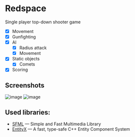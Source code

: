 # Redspace
Single player top-down shooter game

- [x] Movement
- [x] Gunfighting
- [x] AI
  - [x] Radius attack
  - [x] Movement
- [x] Static objects
  - [x] Comets
- [x] Scoring

## Screenshots
![image](https://user-images.githubusercontent.com/55300023/235250542-f375f8b7-c309-4f48-93f1-619e70524f16.png)
![image](https://user-images.githubusercontent.com/55300023/235249834-3ea88afc-099f-46a0-a352-16d5822ebe3a.png)

## Used libraries:
- [SFML](https://github.com/SFML/SFML) — Simple and Fast Multimedia Library
- [EntityX](https://github.com/alecthomas/entityx) — A fast, type-safe C++ Entity Component System

